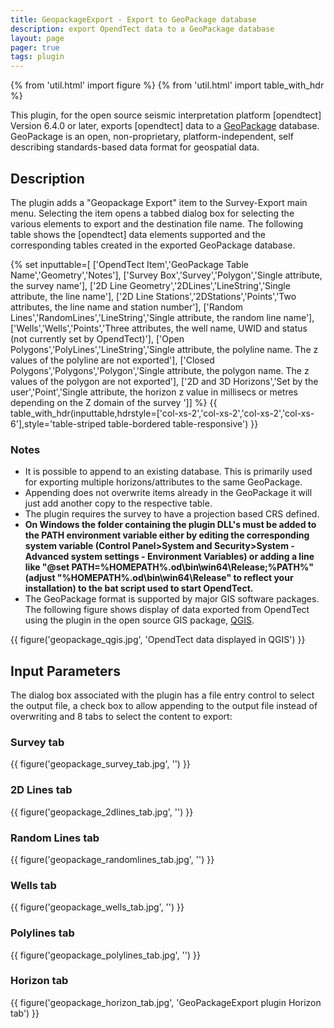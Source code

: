 ```yaml
---
title: GeopackageExport - Export to GeoPackage database
description: export OpendTect data to a GeoPackage database
layout: page
pager: true
tags: plugin
---
```


{% from 'util.html' import figure %}
{% from 'util.html' import table_with_hdr %}

This plugin, for the open source seismic interpretation platform [opendtect] Version 6.4.0 or later, exports [opendtect] data to a  [GeoPackage](https://www.geopackage.org/) database. GeoPackage is an open, non-proprietary, platform-independent, self describing standards-based data format for geospatial data.

## Description

The plugin adds a "Geopackage Export" item to the Survey-Export main menu. Selecting the item opens a tabbed dialog box for selecting the various elements to export and the destination file name. The following table shows the [opendtect] data elements supported and the corresponding tables created in the exported GeoPackage database.

{% set inputtable=[
['OpendTect Item','GeoPackage Table Name','Geometry','Notes'],
['Survey Box','Survey','Polygon','Single attribute, the survey name'],
['2D Line Geometry','2DLines','LineString','Single attribute, the line name'],
['2D Line Stations','2DStations','Points','Two attributes, the line name and station number'],
['Random Lines','RandomLines','LineString','Single attribute, the random line name'],
['Wells','Wells','Points','Three attributes, the well name, UWID and status (not currently set by OpendTect)'],
['Open Polygons','PolyLines','LineString','Single attribute, the polyline name. The z values of the polyline are not exported'],
['Closed Polygons','Polygons','Polygon','Single attribute, the polygon name. The z values of the polygon are not exported'],
['2D and 3D Horizons','Set by the user','Point','Single attribute, the horizon z value in millisecs or metres depending on the Z domain of the survey ']]
%}
{{ table_with_hdr(inputtable,hdrstyle=['col-xs-2','col-xs-2','col-xs-2','col-xs-6'],style='table-striped table-bordered table-responsive') }}

### Notes
-  It is possible to append to an existing database. This is primarily used for exporting multiple horizons/attributes to the same GeoPackage.
-  Appending does not overwrite items already in the GeoPackage it will just add another copy to the respective table. 
-  The plugin requires the survey to have a projection based CRS defined.
-  **On Windows the folder containing the plugin DLL's must be added to the PATH environment variable either by editing the corresponding system variable (Control Panel>System and Security>System - Advanced system settings - Environment Variables) or adding a line like "@set PATH=%HOMEPATH%\.od\bin\win64\Release;%PATH%" (adjust "%HOMEPATH%\.od\bin\win64\Release" to reflect your installation) to the bat script used to start OpendTect.**
-  The GeoPackage format is supported by major GIS software packages. The following figure shows display of data exported from OpendTect using the plugin in the open source GIS package, [QGIS](https://www.qgis.org/en/site/).

{{ figure('geopackage_qgis.jpg', 'OpendTect data displayed in QGIS') }}

## Input Parameters

The dialog box associated with the plugin has a file entry control to select the output file, a check box to allow appending to the output file instead of overwriting and 8 tabs to select the content to export:

### Survey tab

{{ figure('geopackage_survey_tab.jpg', '') }}

### 2D Lines tab

{{ figure('geopackage_2dlines_tab.jpg', '') }}

### Random Lines tab

{{ figure('geopackage_randomlines_tab.jpg', '') }}

### Wells tab

{{ figure('geopackage_wells_tab.jpg', '') }}

### Polylines tab

{{ figure('geopackage_polylines_tab.jpg', '') }}

### Horizon tab

{{ figure('geopackage_horizon_tab.jpg', 'GeoPackageExport plugin Horizon tab') }}

